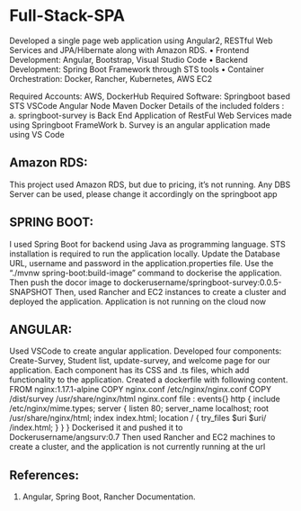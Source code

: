 # Full-Stack-SPA
 Developed a single page web application using Angular2, RESTful Web Services and JPA/Hibernate along with Amazon RDS. • Frontend Development: Angular, Bootstrap, Visual Studio Code • Backend Development: Spring Boot Framework through STS tools • Container Orchestration: Docker, Rancher, Kubernetes, AWS EC2

Required Accounts:
AWS,
DockerHub
Required Software:
Springboot based STS
VSCode
Angular
Node
Maven
Docker
Details of the included folders :
a. springboot-survey is Back End Application of RestFul Web Services made using Springboot FrameWork
b. Survey is an angular application made using VS Code

## Amazon RDS:
This project used Amazon RDS, but due to pricing, it’s not running. Any DBS Server can be used, please change it accordingly on the springboot app
## SPRING BOOT:
I used Spring Boot for backend using Java as programming language. STS installation is required to run the application locally.
Update the Database URL, username and password in the application.properties file.
Use the “./mvnw spring-boot:build-image” command to dockerise the application. Then push the docor image to dockerusername/springboot-survey:0.0.5-SNAPSHOT
Then, used Rancher and EC2 instances to create a cluster and deployed the application. Application is not running on the cloud now
## ANGULAR:
Used VSCode to create angular application. Developed four components: Create-Survey, Student list, update-survey, and welcome page for our application.
Each component has its CSS and .ts files, which add functionality to the application.
Created a dockerfile with following content.
FROM nginx:1.17.1-alpine 
COPY nginx.conf /etc/nginx/nginx.conf COPY /dist/survey /usr/share/nginx/html
nginx.conf file :
events{} 
http
{ 
include /etc/nginx/mime.types; 
server { listen 80; 
server_name localhost; 
root /usr/share/nginx/html; 
index index.html; 
location / { try_files $uri $uri/ /index.html; } 
} 
}
Dockerised it and pushed it to Dockerusername/angsurv:0.7
Then used Rancher and EC2 machines to create a cluster, and the application is not currently running at the url
## References:
1. Angular, Spring Boot, Rancher Documentation.
